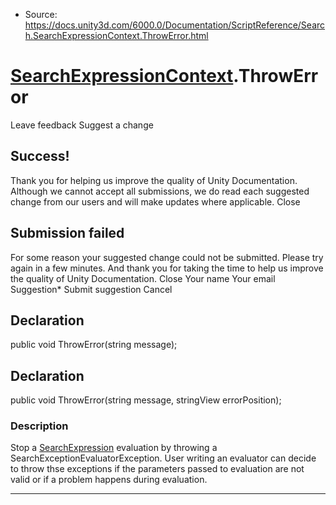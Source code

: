 * Source: https://docs.unity3d.com/6000.0/Documentation/ScriptReference/Search.SearchExpressionContext.ThrowError.html

#  [SearchExpressionContext](https://docs.unity3d.com/6000.0/Documentation/ScriptReference/Search.SearchExpressionContext.html).ThrowError
Leave feedback
Suggest a change
## Success!
Thank you for helping us improve the quality of Unity Documentation. Although we cannot accept all submissions, we do read each suggested change from our users and will make updates where applicable.
Close
## Submission failed
For some reason your suggested change could not be submitted. Please <a>try again</a> in a few minutes. And thank you for taking the time to help us improve the quality of Unity Documentation.
Close
Your name Your email Suggestion* Submit suggestion
Cancel
## Declaration
public void ThrowError(string message); 
## Declaration
public void ThrowError(string message, stringView errorPosition); 
### Description
Stop a [SearchExpression](https://docs.unity3d.com/6000.0/Documentation/ScriptReference/Search.SearchExpression.html) evaluation by throwing a SearchExceptionEvaluatorException. User writing an evaluator can decide to throw thse exceptions if the parameters passed to evaluation are not valid or if a problem happens during evaluation.
* * *
